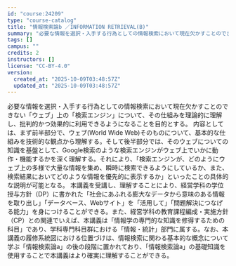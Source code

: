 ```yaml
---
id: "course:24209"
type: "course-catalog"
title: "情報検索論b ／INFORMATION RETRIEVAL(B)"
summary: "必要な情報を選択・入手する行為としての情報検索において現在欠かすことのできない「ウェブ」上の「検索エンジン」について、その仕組みを理論的に理解し、批判的かつ効果的に利用できるようになることを目的とする。 内容としては、まず前半部分で、ウェブ…"
tags: []
campus: ""
credits: 2
instructors: []
license: "CC-BY-4.0"
version:
  created_at: "2025-10-09T03:48:57Z"
  updated_at: "2025-10-09T03:48:57Z"
---
```

必要な情報を選択・入手する行為としての情報検索において現在欠かすことのできない「ウェブ」上の「検索エンジン」について、その仕組みを理論的に理解し、批判的かつ効果的に利用できるようになることを目的とする。 内容としては、まず前半部分で、ウェブ(World Wide Web)そのものについて、基本的な仕組みを技術的な観点から理解する。そして後半部分では、そのウェブについての知識を基盤として、Google検索のような検索エンジンがウェブ上でいかに動作・機能するかを深く理解する。それにより、「検索エンジンが、どのようにウェブ上の多様で大量な情報を集め、瞬時に検索できるようにしているか、また、検索結果においてどのような情報を優先的に表示するか」といったことの具体的な説明が可能となる。 本講義を受講し、理解することにより、経営学科の学位授与方針（DP）に書かれた「社会にあふれる膨大なデータから意味のある情報を取り出し」「データベース、Webサイト」を「活用して」「問題解決につなげる能力」を身につけることができる。また、経営学科の教育課程編成・実施方針（CP）との関連でいえば、本講義は「情報学の専門的な知識を修得するための科目」であり、学科専門科目群における「情報・統計」部門に属する。なお、本講義の履修系統図における位置づけは、情報検索に関わる基本的な概念について学ぶ「情報検索論a」の後の段階に置かれており、「情報検索論a」の基礎知識を使用することで本講義はより確実に理解することができる。
